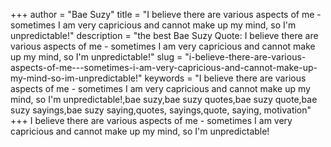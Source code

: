 +++
author = "Bae Suzy"
title = "I believe there are various aspects of me - sometimes I am very capricious and cannot make up my mind, so I'm unpredictable!"
description = "the best Bae Suzy Quote: I believe there are various aspects of me - sometimes I am very capricious and cannot make up my mind, so I'm unpredictable!"
slug = "i-believe-there-are-various-aspects-of-me---sometimes-i-am-very-capricious-and-cannot-make-up-my-mind-so-im-unpredictable!"
keywords = "I believe there are various aspects of me - sometimes I am very capricious and cannot make up my mind, so I'm unpredictable!,bae suzy,bae suzy quotes,bae suzy quote,bae suzy sayings,bae suzy saying,quotes, sayings,quote, saying, motivation"
+++
I believe there are various aspects of me - sometimes I am very capricious and cannot make up my mind, so I'm unpredictable!

